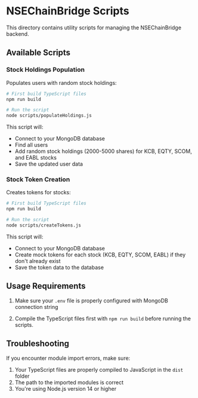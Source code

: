 # NSEChainBridge Scripts

This directory contains utility scripts for managing the NSEChainBridge backend.

## Available Scripts

### Stock Holdings Population

Populates users with random stock holdings:

```bash
# First build TypeScript files
npm run build

# Run the script
node scripts/populateHoldings.js
```

This script will:

- Connect to your MongoDB database
- Find all users
- Add random stock holdings (2000-5000 shares) for KCB, EQTY, SCOM, and EABL stocks
- Save the updated user data

### Stock Token Creation

Creates tokens for stocks:

```bash
# First build TypeScript files
npm run build

# Run the script
node scripts/createTokens.js
```

This script will:

- Connect to your MongoDB database
- Create mock tokens for each stock (KCB, EQTY, SCOM, EABL) if they don't already exist
- Save the token data to the database

## Usage Requirements

1. Make sure your `.env` file is properly configured with MongoDB connection string

2. Compile the TypeScript files first with `npm run build` before running the scripts.

## Troubleshooting

If you encounter module import errors, make sure:

1. Your TypeScript files are properly compiled to JavaScript in the `dist` folder
2. The path to the imported modules is correct
3. You're using Node.js version 14 or higher

